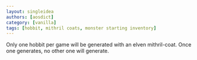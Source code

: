 ```yaml
---
layout: singleidea
authors: [aosdict]
category: [vanilla]
tags: [hobbit, mithril coats, monster starting inventory]
---
```

Only one hobbit per game will be generated with an elven mithril-coat. Once one generates, no other one will generate.
